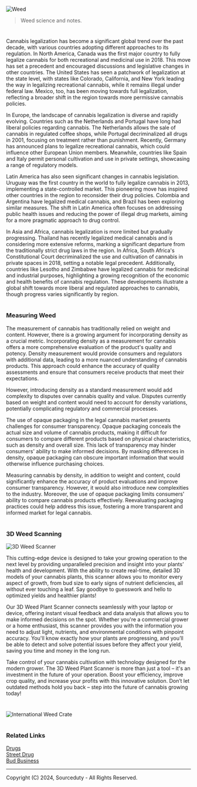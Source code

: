 ![Weed](https://github.com/sourceduty/Cannabis/assets/123030236/1baaf71a-1023-4e8c-be6f-e5bfc2141142)

> Weed science and notes.

#

Cannabis legalization has become a significant global trend over the past decade, with various countries adopting different approaches to its regulation. In North America, Canada was the first major country to fully legalize cannabis for both recreational and medicinal use in 2018. This move has set a precedent and encouraged discussions and legislative changes in other countries. The United States has seen a patchwork of legalization at the state level, with states like Colorado, California, and New York leading the way in legalizing recreational cannabis, while it remains illegal under federal law. Mexico, too, has been moving towards full legalization, reflecting a broader shift in the region towards more permissive cannabis policies.

In Europe, the landscape of cannabis legalization is diverse and rapidly evolving. Countries such as the Netherlands and Portugal have long had liberal policies regarding cannabis. The Netherlands allows the sale of cannabis in regulated coffee shops, while Portugal decriminalized all drugs in 2001, focusing on treatment rather than punishment. Recently, Germany has announced plans to legalize recreational cannabis, which could influence other European Union members. Meanwhile, countries like Spain and Italy permit personal cultivation and use in private settings, showcasing a range of regulatory models.

Latin America has also seen significant changes in cannabis legislation. Uruguay was the first country in the world to fully legalize cannabis in 2013, implementing a state-controlled market. This pioneering move has inspired other countries in the region to reconsider their drug policies. Colombia and Argentina have legalized medical cannabis, and Brazil has been exploring similar measures. The shift in Latin America often focuses on addressing public health issues and reducing the power of illegal drug markets, aiming for a more pragmatic approach to drug control.

In Asia and Africa, cannabis legalization is more limited but gradually progressing. Thailand has recently legalized medical cannabis and is considering more extensive reforms, marking a significant departure from the traditionally strict drug laws in the region. In Africa, South Africa's Constitutional Court decriminalized the use and cultivation of cannabis in private spaces in 2018, setting a notable legal precedent. Additionally, countries like Lesotho and Zimbabwe have legalized cannabis for medicinal and industrial purposes, highlighting a growing recognition of the economic and health benefits of cannabis regulation. These developments illustrate a global shift towards more liberal and regulated approaches to cannabis, though progress varies significantly by region.

#
### Measuring Weed

The measurement of cannabis has traditionally relied on weight and content. However, there is a growing argument for incorporating density as a crucial metric. Incorporating density as a measurement for cannabis offers a more comprehensive evaluation of the product's quality and potency. Density measurement would provide consumers and regulators with additional data, leading to a more nuanced understanding of cannabis products. This approach could enhance the accuracy of quality assessments and ensure that consumers receive products that meet their expectations.

However, introducing density as a standard measurement would add complexity to disputes over cannabis quality and value. Disputes currently based on weight and content would need to account for density variations, potentially complicating regulatory and commercial processes.

The use of opaque packaging in the legal cannabis market presents challenges for consumer transparency. Opaque packaging conceals the actual size and volume of cannabis products, making it difficult for consumers to compare different products based on physical characteristics, such as density and overall size. This lack of transparency may hinder consumers' ability to make informed decisions. By masking differences in density, opaque packaging can obscure important information that would otherwise influence purchasing choices.

Measuring cannabis by density, in addition to weight and content, could significantly enhance the accuracy of product evaluations and improve consumer transparency. However, it would also introduce new complexities to the industry. Moreover, the use of opaque packaging limits consumers' ability to compare cannabis products effectively. Reevaluating packaging practices could help address this issue, fostering a more transparent and informed market for legal cannabis.

#
### 3D Weed Scanning

![3D Weed Scanner](https://github.com/user-attachments/assets/4803b3cf-0d2a-4c70-8c5f-96b989ed1c1a)

This cutting-edge device is designed to take your growing operation to the next level by providing unparalleled precision and insight into your plants’ health and development. With the ability to create real-time, detailed 3D models of your cannabis plants, this scanner allows you to monitor every aspect of growth, from bud size to early signs of nutrient deficiencies, all without ever touching a leaf. Say goodbye to guesswork and hello to optimized yields and healthier plants!

Our 3D Weed Plant Scanner connects seamlessly with your laptop or device, offering instant visual feedback and data analysis that allows you to make informed decisions on the spot. Whether you're a commercial grower or a home enthusiast, this scanner provides you with the information you need to adjust light, nutrients, and environmental conditions with pinpoint accuracy. You'll know exactly how your plants are progressing, and you’ll be able to detect and solve potential issues before they affect your yield, saving you time and money in the long run.

Take control of your cannabis cultivation with technology designed for the modern grower. The 3D Weed Plant Scanner is more than just a tool – it's an investment in the future of your operation. Boost your efficiency, improve crop quality, and increase your profits with this innovative solution. Don’t let outdated methods hold you back – step into the future of cannabis growing today!

#

![International Weed Crate](https://github.com/user-attachments/assets/affc382d-4855-43ea-9149-dd9928e0cf6e)

#
### Related Links

[Drugs](https://github.com/sourceduty/Drugs)
<br>
[Street Drug](https://chat.openai.com/g/g-Q2DJKoMxM-street-drug)
<br>
[Bud Business](https://github.com/sourceduty/Bud_Business)

***
Copyright (C) 2024, Sourceduty - All Rights Reserved.
